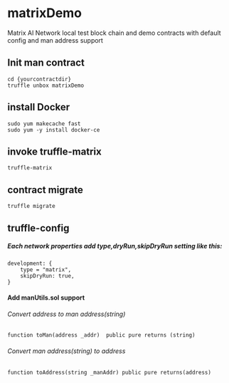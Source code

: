 # matrixDemo

Matrix AI Network local test block chain and demo contracts with default config and man address support
## Init man contract
    cd {yourcontractdir}
    truffle unbox matrixDemo
## install Docker
    sudo yum makecache fast
    sudo yum -y install docker-ce
## invoke truffle-matrix
    truffle-matrix
## contract migrate
    truffle migrate
## truffle-config
##### Each network properties add type,dryRun,skipDryRun setting like this:
    development: {
        type = "matrix",
        skipDryRun: true,
    }
#### Add manUtils.sol support
###### Convert address to man address(string)
    function toMan(address _addr)  public pure returns (string)
###### Convert man address(string) to address
    function toAddress(string _manAddr) public pure returns(address)
